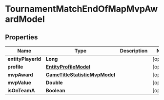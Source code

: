 
# TournamentMatchEndOfMapMvpAwardModel

## Properties
Name | Type | Description | Notes
------------ | ------------- | ------------- | -------------
**entityPlayerId** | **Long** |  |  [optional]
**profile** | [**EntityProfileModel**](EntityProfileModel.md) |  |  [optional]
**mvpAward** | [**GameTitleStatisticMvpModel**](GameTitleStatisticMvpModel.md) |  |  [optional]
**mvpValue** | **Double** |  |  [optional]
**isOnTeamA** | **Boolean** |  |  [optional]



